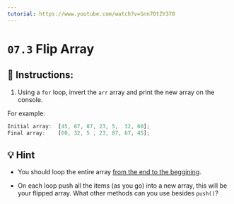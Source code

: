 ```yaml
---
tutorial: https://www.youtube.com/watch?v=Snn7OtZY370
---
```


# `07.3` Flip Array

## :pencil: Instructions: 
 
1. Using a `for` loop, invert the `arr` array and print the new array on the console. 

For example:

```js
Initial array:  [45, 67, 87, 23, 5,  32, 60];
Final array:    [60, 32, 5 , 23, 87, 67, 45];
```

## :bulb: Hint

+ You should loop the entire array [from the end to the beggining](https://stackoverflow.com/questions/1340589/are-loops-really-faster-in-reverse).

+ On each loop push all the items (as you go) into a new array, this will be your flipped array. What other methods can you use besides `push()`?
